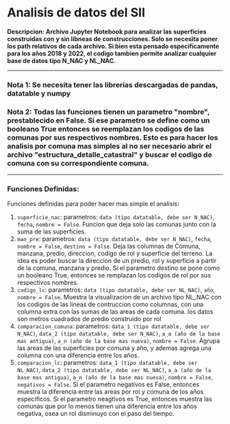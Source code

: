 # Analisis de datos del SII

**Descripcion: Archivo Jupyter Notebook para analizar las superficies construidas con y sin libneas de construcciones. Solo se necesita poner los path relativos de cada archivo. Si bien esta pensado especificamente para los años 2018 y 2022, el codigo tambien permite analizar cualquier base de datos tipo N_NAC y NL_NAC.**

-------
### Nota 1: Se necesita tener las librerias descargadas de pandas, datatable y numpy
### Nota 2: Todas las funciones tienen un parametro "nombre", prestablecido en False. Si ese parametro se define como un booleano True entonces se reemplazan los codigos de las comunas por sus respectivos nombres. Esto es para hacer los analisis por comuna mas simples al no ser necesario abrir el archivo "estructura_detalle_catastral" y buscar el codigo de comuna con su correspondiente comuna.
-------
### Funciones Definidas:
Funciones definidas para poder hacer mas simple el analisis:

1. ```superficie_nac```: parametros: ```data (tipo datatable, debe ser N_NAC)```, ```fecha```, ```nombre = False```. 
Funcion que deja solo las comunas junto con la suma de las superficies.
2. ```man_pre```: parametros: ```data (tipo datatable, debe ser N_NAC)```, ```fecha```, ```nombre = False```, ```destino = False```. Deja las columnas de Comuna, manzana, predio, direccion, codigo de rol y superficie del terreno. La idea es poder buscar la direccion de un predio, rol y superficie a partir de la comuna, manzana y predio. Si el parametro destino se pone como un booleano True, entonces se remplazan los codigos de rol por sus respectivos nombres.
3. ```codigo_lc```: parametros: ```data (tipo datatable, debe ser NL_NAC)```, ```año```, ```nombre = False```. Muestra la visualizacion de un archivo tipo NL_NAC con los codigos de las lineas de contruccion como columnas, con una columna extra con las sumas de las areas de cada comuna. los datos son metros cuadrados de predio construido por rol
4. ```comparacion_comuna```: parametros: ```data_1 (tipo datatable, debe ser N_NAC)```, ```data_2 (tipo datatable, debe ser N_NAC)```, ```a_a (año de la base mas antigua)```, ```a_n (año de la base mas nueva)```, ```nombre = False```. Agrupa las areas de las superficies por comuna y año, y ademas agrega una columna con una diferencia entre los años.
5. ```comparacion_lc```: parametros: ```data_1 (tipo datatable, debe ser NL_NAC)```, ```data_2 (tipo datatable, debe ser NL_NAC)```, ```a_a (año de la base mas antigua)```, ```a_n (año de la base mas nueva)```, ```nombre = False```, ```negativos = False```. Si el parametro negativos es False, entonces muestra la diferencia entre las areas por rol y comuna de los años especificos. Si el parametro neagtivos es True, entonces muestra las comunas que por lo menos tienen una diferencia entre los años negativa, osea un rol disminuyo con el paso del tiempo.